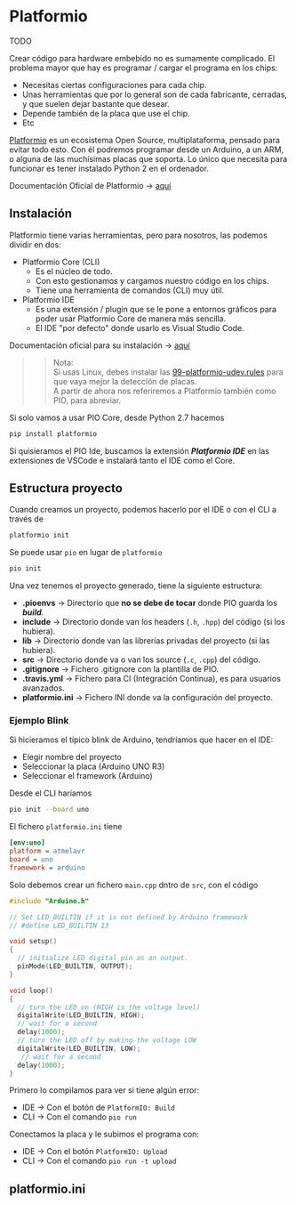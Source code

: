 # Platformio

TODO

Crear código para hardware embebido no es sumamente complicado. El problema mayor que hay es programar / cargar el programa en los chips:

* Necesitas ciertas configuraciones para cada chip.
* Unas herramientas que por lo general son de cada fabricante, cerradas, y que suelen dejar bastante que desear.
* Depende también de la placa que use el chip.
* Etc

[Platformio](https://platformio.org/) es un ecosistema Open Source, multiplataforma, pensado para evitar todo esto. Con él podremos programar desde un Arduino, a un ARM, o alguna de las muchísimas placas que soporta. Lo único que necesita para funcionar es tener instalado Python 2 en el ordenador.

Documentación Oficial de Platformio -> [aquí](https://docs.platformio.org/en/latest/what-is-platformio.html)

## Instalación

Platformio tiene varias herramientas, pero para nosotros, las podemos dividir en dos:

* Platformio Core (CLI)
  * Es el núcleo de todo.
  * Con esto gestionamos y cargamos nuestro código en los chips.
  * Tiene una herramienta de comandos (CLI) muy útil.
* Platformio IDE
  * Es una extensión / plugin que se le pone a entornos gráficos para poder usar Platformio Core de manera más sencilla.
  * El IDE "por defecto" donde usarlo es Visual Studio Code.

Documentación oficial para su instalación -> [aquí](https://docs.platformio.org/en/latest/installation.html)

>> Nota:  
>> Si usas Linux, debes instalar las [99-platformio-udev.rules](https://docs.platformio.org/en/latest/faq.html#faq-udev-rules) para que vaya mejor la detección de placas.  
>> A partir de ahora nos referiremos a Platformio también como PIO, para abreviar.

Si solo vamos a usar PIO Core, desde Python 2.7 hacemos

```bash
pip install platformio
```

Si quisieramos el PIO Ide, buscamos la extensión ***Platformio IDE*** en las extensiones de VSCode e instalará tanto el IDE como el Core.

## Estructura proyecto

Cuando creamos un proyecto, podemos hacerlo por el IDE o con el CLI a través de

```bash
platformio init
```

Se puede usar `pio` en lugar de `platformio`

```bash
pio init
```

Una vez tenemos el proyecto generado, tiene la siguiente estructura:

* **.pioenvs** -> Directorio que **no se debe de tocar** donde PIO guarda los ***build***.
* **include** -> Directorio donde van los headers (`.h`, `.hpp`) del código (si los hubiera).
* **lib** -> Directorio donde van las librerías privadas del proyecto (si las hubiera).
* **src** -> Directorio donde va o van los source (`.c`, `.cpp`) del código.
* **.gitignore** -> Fichero .gitignore con la plantilla de PIO.
* **.travis.yml** -> Fichero para CI (Integración Continua), es para usuarios avanzados.
* **platformio.ini** -> Fichero INI donde va la configuración del proyecto.

### Ejemplo Blink

Si hicieramos el típico blink de Arduino, tendríamos que hacer en el IDE:

* Elegir nombre del proyecto
* Seleccionar la placa (Arduino UNO R3)
* Seleccionar el framework (Arduino)

Desde el CLI haríamos

```bash
pio init --board uno
```

El fichero `platformio.ini` tiene

```ini
[env:uno]
platform = atmelavr
board = uno
framework = arduino
```

Solo debemos crear un fichero `main.cpp` dntro de `src`, con el código

```cpp
#include "Arduino.h"

// Set LED_BUILTIN if it is not defined by Arduino framework
// #define LED_BUILTIN 13

void setup()
{
  // initialize LED digital pin as an output.
  pinMode(LED_BUILTIN, OUTPUT);
}

void loop()
{
  // turn the LED on (HIGH is the voltage level)
  digitalWrite(LED_BUILTIN, HIGH);
  // wait for a second
  delay(1000);
  // turn the LED off by making the voltage LOW
  digitalWrite(LED_BUILTIN, LOW);
   // wait for a second
  delay(1000);
}
```

Primero lo compilamos para ver si tiene algún error:

* IDE -> Con el botón de `PlatformIO: Build`
* CLI -> Con el comando `pio run`

Conectamos la placa y le subimos el programa con:

* IDE -> Con el botón `PlatformIO: Upload`
* CLI -> Con el comando `pio run -t upload`

## platformio.ini

